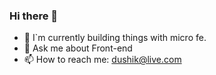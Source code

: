 ### Hi there 👋

<!--
**dush-ik/dush-ik** is a ✨ _special_ ✨ repository because its `README.md` (this file) appears on your GitHub profile.

Here are some ideas to get you started:


- 🌱 I`m currently learning ...
- 👯 I`m looking to collaborate on ...
- 🤔 I`m looking for help with ...

- 😄 Pronouns: ...
- ⚡ Fun fact: ...
-->

- 🔭 I`m currently building things with micro fe. 
- 💬 Ask me about Front-end 
- 📫 How to reach me: dushik@live.com
